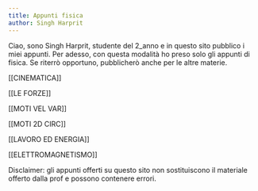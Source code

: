 ```yaml
---
title: Appunti fisica
author: Singh Harprit
---
```



Ciao, sono Singh Harprit, studente del 2_anno e in questo sito pubblico i miei appunti. Per adesso,  con questa modalità ho preso solo gli appunti di fisica. Se riterrò opportuno, pubblicherò anche per le altre materie. 



[[CINEMATICA]]

[[LE FORZE]]

[[MOTI VEL VAR]]

[[MOTI 2D CIRC]]

[[LAVORO ED ENERGIA]]

[[ELETTROMAGNETISMO]]

Disclaimer: gli appunti offerti su questo sito non sostituiscono il materiale offerto dalla prof e possono contenere errori.